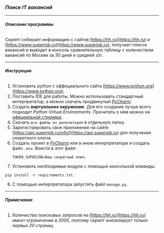 ### *Поиск IT вакансий*

___

###### **Описание программы**

Скрипт собирает информацию с сайтов [https://hh.ru](https://hh.ru) и [https://www.superjob.ru](https://www.superjob.ru), получает список вакансий и выводит в консоль сравнительную таблицу с количеством вакансий по Москве за 30 дней и средней з/п.

___________________________
###### **Инструкция**
1. Установить python с оффициального сайта [https://www.python.org](https://www.python.org).
2. Поставить IDE для работы. Можно использовать стандартный интерпретатор, а можно скачать продвинутый [_PyCharm_](https://www.jetbrains.com/pycharm/).
3. Создать __виртуальное окружение__. Для его создания лучше всего подходит _Python Virtual Environments_. Прочитать о нем можно на [_официальной странице_](https://www.python.org/dev/peps/pep-0405/).
4. Скачать `все файлы из репозитория` в отдельную папку.
5. Зарегистрировать свое приложение на сайте [https://api.superjob.ru/info/](https://api.superjob.ru) для получения секретного ключа.
6. Создать проект в [_PyCharm_](https://www.jetbrains.com/pycharm/) или в ином интерпретаторе и создать файл `.env`. Внести в этот файл:
    ```
    TOKEN_SUPERJOB=Ваш секретный ключ.
   ``` 
7. Установить необходимые модули с помощью консольной команды:
```
pip install -r requirements.txt.
``` 
8. С помощью интерпретатора запустить файл `manage.py`.

___________________________
###### **Примечание**
1. _Количество поисковых запросов на [https://hh.ru](https://hh.ru) имеет ограничение в 2000, поэтому скрипт анализирует только первые 20 страниц_.
